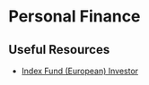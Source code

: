 # Personal Finance

## Useful Resources

- [Index Fund (European) Investor](https://indexfundinvestor.eu/)
